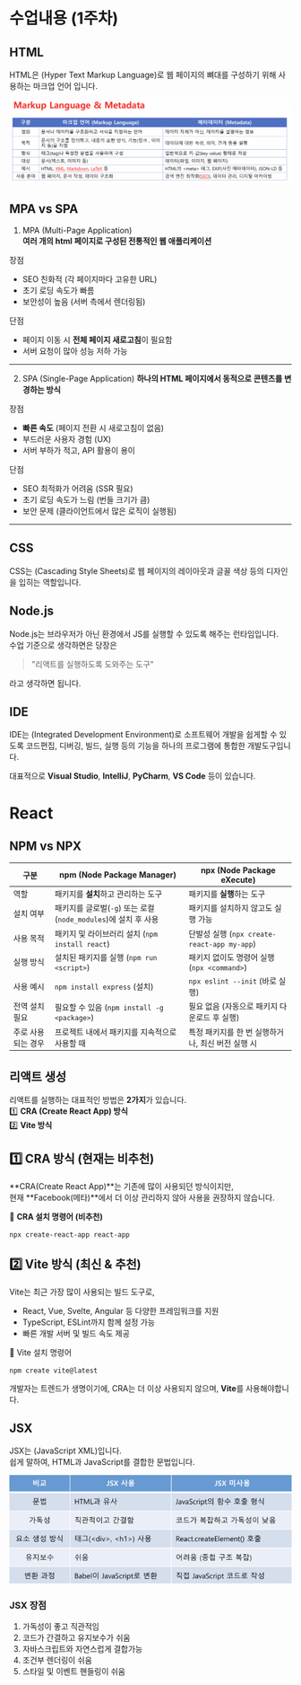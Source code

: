 # 수업내용 (1주차)

## HTML

HTML은 (Hyper Text Markup Language)로 웹 페이지의 뼈대를 구성하기 위해 사용하는 마크업 언어 입니다.

![image](./image/markup.png)

## MPA vs SPA

1. MPA (Multi-Page Application)  
   **여러 개의 html 페이지로 구성된 전통적인 웹 애플리케이션**

장점

- SEO 친화적 (각 페이지마다 고유한 URL)
- 초기 로딩 속도가 빠름
- 보안성이 높음 (서버 측에서 렌더링됨)

단점

- 페이지 이동 시 **전체 페이지 새로고침**이 필요함
- 서버 요청이 많아 성능 저하 가능

---

2. SPA (Single-Page Application)
   **하나의 HTML 페이지에서 동적으로 콘텐츠를 변경하는 방식**

장점

- **빠른 속도** (페이지 전환 시 새로고침이 없음)
- 부드러운 사용자 경험 (UX)
- 서버 부하가 적고, API 활용이 용이

단점

- SEO 최적화가 어려움 (SSR 필요)
- 초기 로딩 속도가 느림 (번들 크기가 큼)
- 보안 문제 (클라이언트에서 많은 로직이 실행됨)

---

## CSS

CSS는 (Cascading Style Sheets)로 웹 페이지의 레이아웃과 글꼴 색상 등의 디자인을 입히는 역할입니다.

## Node.js

Node.js는 브라우저가 아닌 환경에서 JS를 실행할 수 있도록 해주는 런타임입니다.  
수업 기준으로 생각하면은 당장은

> "리액트를 실행하도록 도와주는 도구"

라고 생각하면 됩니다.

## IDE

IDE는 (Integrated Development Environment)로 소프트웨어 개발을 쉽게할 수 있도록 코드편집, 디버깅, 빌드, 실행 등의 기능을 하나의 프로그램에 통합한 개발도구입니다.

대표적으로 **Visual Studio**, **IntelliJ**, **PyCharm**, **VS Code** 등이 있습니다.

# React

## NPM vs NPX

| 구분               | npm (Node Package Manager)                                     | npx (Node Package eXecute)                        |
| ------------------ | -------------------------------------------------------------- | ------------------------------------------------- |
| 역할               | 패키지를 **설치**하고 관리하는 도구                            | 패키지를 **실행**하는 도구                        |
| 설치 여부          | 패키지를 글로벌(`-g`) 또는 로컬(`node_modules`)에 설치 후 사용 | 패키지를 설치하지 않고도 실행 가능                |
| 사용 목적          | 패키지 및 라이브러리 설치 (`npm install react`)                | 단발성 실행 (`npx create-react-app my-app`)       |
| 실행 방식          | 설치된 패키지를 실행 (`npm run <script>`)                      | 패키지 없이도 명령어 실행 (`npx <command>`)       |
| 사용 예시          | `npm install express` (설치)                                   | `npx eslint --init` (바로 실행)                   |
| 전역 설치 필요     | 필요할 수 있음 (`npm install -g <package>`)                    | 필요 없음 (자동으로 패키지 다운로드 후 실행)      |
| 주로 사용되는 경우 | 프로젝트 내에서 패키지를 지속적으로 사용할 때                  | 특정 패키지를 한 번 실행하거나, 최신 버전 실행 시 |

## 리액트 생성

리액트를 실행하는 대표적인 방법은 **2가지**가 있습니다.  
1️⃣ **CRA (Create React App) 방식**  
2️⃣ **Vite 방식**

## 1️⃣ CRA 방식 (현재는 비추천)

**CRA(Create React App)**는 기존에 많이 사용되던 방식이지만,  
현재 **Facebook(메타)**에서 더 이상 관리하지 않아 사용을 권장하지 않습니다.

🔹 **CRA 설치 명령어 (비추천)**

```shell
npx create-react-app react-app
```

## 2️⃣ Vite 방식 (최신 & 추천)

Vite는 최근 가장 많이 사용되는 빌드 도구로,

- React, Vue, Svelte, Angular 등 다양한 프레임워크를 지원
- TypeScript, ESLint까지 함께 설정 가능
- 빠른 개발 서버 및 빌드 속도 제공

🔹 Vite 설치 명령어

```shell
npm create vite@latest
```

개발자는 트렌드가 생명이기에, CRA는 더 이상 사용되지 않으며, **Vite**를 사용해야합니다.

## JSX

JSX는 (JavaScript XML)입니다.  
쉽게 말하여, HTML과 JavaScript를 결합한 문법입니다.

![비교](./image/vsJsx.png)

### JSX 장점

1. 가독성이 좋고 직관적임
2. 코드가 간결하고 유지보수가 쉬움
3. 자바스크립트와 자연스럽게 결합가능
4. 조건부 렌더링이 쉬움
5. 스타일 및 이벤트 핸들링이 쉬움

